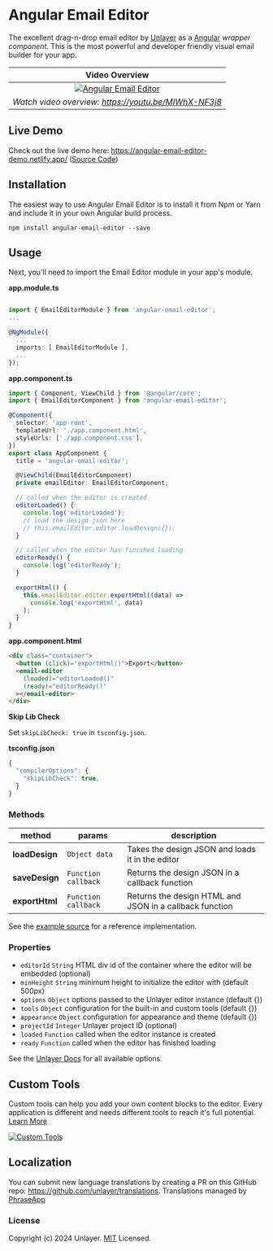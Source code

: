 # Angular Email Editor

The excellent drag-n-drop email editor by [Unlayer](https://unlayer.com/embed) as a [Angular](https://angular.io/) _wrapper component_. This is the most powerful and developer friendly visual email builder for your app.

|                                                           Video Overview                                                            |
| :---------------------------------------------------------------------------------------------------------------------------------: |
| [![Angular Email Editor](https://unroll-assets.s3.amazonaws.com/unlayervideotour.png)](https://www.youtube.com/watch?v=MIWhX-NF3j8) |
|                                        _Watch video overview: https://youtu.be/MIWhX-NF3j8_                                         |

## Live Demo

Check out the live demo here: https://angular-email-editor-demo.netlify.app/ ([Source Code](https://github.com/unlayer/angular-email-editor/tree/master/src))

## Installation

The easiest way to use Angular Email Editor is to install it from Npm or Yarn and include it in your own Angular build process.

```
npm install angular-email-editor --save
```

## Usage

Next, you'll need to import the Email Editor module in your app's module.

**app.module.ts**

```ts

import { EmailEditorModule } from 'angular-email-editor';
...

@NgModule({
  ...
  imports: [ EmailEditorModule ],
  ...
});
```

**app.component.ts**

```ts
import { Component, ViewChild } from '@angular/core';
import { EmailEditorComponent } from 'angular-email-editor';

@Component({
  selector: 'app-root',
  templateUrl: './app.component.html',
  styleUrls: ['./app.component.css'],
})
export class AppComponent {
  title = 'angular-email-editor';

  @ViewChild(EmailEditorComponent)
  private emailEditor: EmailEditorComponent;

  // called when the editor is created
  editorLoaded() {
    console.log('editorLoaded');
    // load the design json here
    // this.emailEditor.editor.loadDesign({});
  }

  // called when the editor has finished loading
  editorReady() {
    console.log('editorReady');
  }

  exportHtml() {
    this.emailEditor.editor.exportHtml((data) =>
      console.log('exportHtml', data)
    );
  }
}
```

**app.component.html**

```html
<div class="container">
  <button (click)="exportHtml()">Export</button>
  <email-editor
    (loaded)="editorLoaded()"
    (ready)="editorReady()"
  ></email-editor>
</div>
```

**Skip Lib Check**

Set `skipLibCheck: true` in `tsconfig.json`.

**tsconfig.json**

```ts
{
  "compilerOptions": {
    "skipLibCheck": true,
  }
}
```

### Methods

| method         | params              | description                                             |
| -------------- | ------------------- | ------------------------------------------------------- |
| **loadDesign** | `Object data`       | Takes the design JSON and loads it in the editor        |
| **saveDesign** | `Function callback` | Returns the design JSON in a callback function          |
| **exportHtml** | `Function callback` | Returns the design HTML and JSON in a callback function |

See the [example source](https://github.com/unlayer/angular-email-editor/tree/master/src) for a reference implementation.

### Properties

- `editorId` `String` HTML div id of the container where the editor will be embedded (optional)
- `minHeight` `String` minimum height to initialize the editor with (default 500px)
- `options` `Object` options passed to the Unlayer editor instance (default {})
- `tools` `Object` configuration for the built-in and custom tools (default {})
- `appearance` `Object` configuration for appearance and theme (default {})
- `projectId` `Integer` Unlayer project ID (optional)
- `loaded` `Function` called when the editor instance is created
- `ready` `Function` called when the editor has finished loading

See the [Unlayer Docs](https://docs.unlayer.com/) for all available options.

## Custom Tools

Custom tools can help you add your own content blocks to the editor. Every application is different and needs different tools to reach it's full potential. [Learn More](https://docs.unlayer.com/docs/custom-tools)

[![Custom Tools](https://unroll-assets.s3.amazonaws.com/custom_tools.png)](https://docs.unlayer.com/docs/custom-tools)

## Localization

You can submit new language translations by creating a PR on this GitHub repo: https://github.com/unlayer/translations. Translations managed by [PhraseApp](https://phraseapp.com)

### License

Copyright (c) 2024 Unlayer. [MIT](LICENSE) Licensed.
